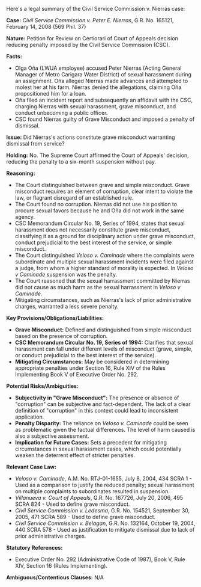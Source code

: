 Here's a legal summary of the Civil Service Commission v. Nierras case:

**Case:** *Civil Service Commission v. Peter E. Nierras*, G.R. No. 165121, February 14, 2008 (569 Phil. 37)

**Nature:** Petition for Review on Certiorari of Court of Appeals decision reducing penalty imposed by the Civil Service Commission (CSC).

**Facts:**

*   Olga Oña (LWUA employee) accused Peter Nierras (Acting General Manager of Metro Carigara Water District) of sexual harassment during an assignment. Oña alleged Nierras made advances and attempted to molest her at his farm. Nierras denied the allegations, claiming Oña propositioned him for a loan.
*   Oña filed an incident report and subsequently an affidavit with the CSC, charging Nierras with sexual harassment, grave misconduct, and conduct unbecoming a public officer.
*   CSC found Nierras guilty of Grave Misconduct and imposed a penalty of dismissal.

**Issue:** Did Nierras's actions constitute grave misconduct warranting dismissal from service?

**Holding:** No. The Supreme Court affirmed the Court of Appeals' decision, reducing the penalty to a six-month suspension without pay.

**Reasoning:**

*   The Court distinguished between grave and simple misconduct. Grave misconduct requires an element of corruption, clear intent to violate the law, or flagrant disregard of an established rule.
*   The Court found no corruption. Nierras did not use his position to procure sexual favors because he and Oña did not work in the same agency.
*   CSC Memorandum Circular No. 19, Series of 1994, states that sexual harassment does not necessarily constitute grave misconduct, classifying it as a ground for disciplinary action under grave misconduct, conduct prejudicial to the best interest of the service, or simple misconduct.
*   The Court distinguished *Veloso v. Caminade* where the complaints were subordinate and multiple sexual harassment incidents were filed against a judge, from whom a higher standard of morality is expected. In *Veloso v Caminade* suspension was the penalty.
*   The Court reasoned that the sexual harrassment committed by Nierras did not cause as much harm as the sexual harrassment in *Veloso v Caminade*.
*   Mitigating circumstances, such as Nierras's lack of prior administrative charges, warranted a less severe penalty.

**Key Provisions/Obligations/Liabilities:**

*   **Grave Misconduct:** Defined and distinguished from simple misconduct based on the presence of corruption.
*   **CSC Memorandum Circular No. 19, Series of 1994:** Clarifies that sexual harassment can fall under different levels of misconduct (grave, simple, or conduct prejudicial to the best interest of the service).
*   **Mitigating Circumstances:** May be considered in determining appropriate penalties under Section 16, Rule XIV of the Rules Implementing Book V of Executive Order No. 292.

**Potential Risks/Ambiguities:**

*   **Subjectivity in "Grave Misconduct":**  The presence or absence of "corruption" can be subjective and fact-dependent. The lack of a clear definition of "corruption" in this context could lead to inconsistent application.
*   **Penalty Disparity:**  The reliance on *Veloso v. Caminade* could be seen as problematic given the factual differences. The level of harm caused is also a subjective assessment.
*   **Implication for Future Cases:** Sets a precedent for mitigating circumstances in sexual harassment cases, which could potentially weaken the deterrent effect of stricter penalties.

**Relevant Case Law:**

*   *Veloso v. Caminade*, A.M. No. RTJ-01-1655, July 8, 2004, 434 SCRA 1 - Used as a comparison to justify the reduced penalty; sexual harassment on multiple complaints to subordinates resulted in suspension.
*   *Villanueva v. Court of Appeals*, G.R. No. 167726, July 20, 2006, 495 SCRA 824 - Used to define grave misconduct.
*   *Civil Service Commission v. Ledesma*, G.R. No. 154521, September 30, 2005, 471 SCRA 589 - Used to define grave misconduct.
*   *Civil Service Commission v. Belagan*, G.R. No. 132164, October 19, 2004, 440 SCRA 578 - Used as justification to mitigate dismissal due to lack of prior administrative charges.

**Statutory References:**

*   Executive Order No. 292 (Administrative Code of 1987), Book V, Rule XIV, Section 16 (Rules Implementing).

**Ambiguous/Contentious Clauses:** N/A
